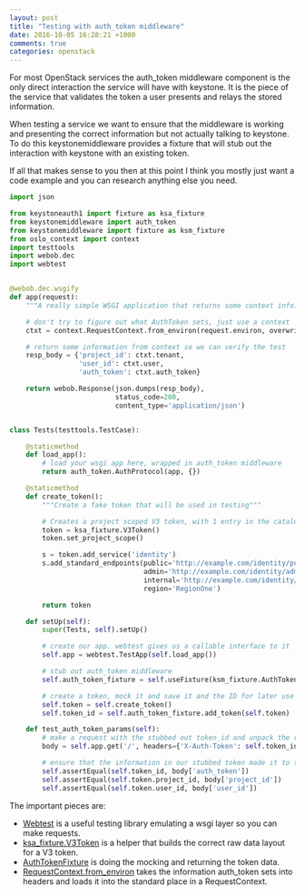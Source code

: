 ```yaml
---
layout: post
title: "Testing with auth_token middleware"
date: 2016-10-05 16:28:21 +1000
comments: true
categories: openstack
---
```


For most OpenStack services the auth\_token middleware component is the only direct interaction the service will have with keystone.
It is the piece of the service that validates the token a user presents and relays the stored information.

When testing a service we want to ensure that the middleware is working and presenting the correct information but not actually talking to keystone.
To do this keystonemiddleware provides a fixture that will stub out the interaction with keystone with an existing token.

If all that makes sense to you then at this point I think you mostly just want a code example and you can research anything else you need.

```python
import json

from keystoneauth1 import fixture as ksa_fixture
from keystonemiddleware import auth_token
from keystonemiddleware import fixture as ksm_fixture
from oslo_context import context
import testtools
import webob.dec
import webtest


@webob.dec.wsgify
def app(request):
    """A really simple WSGI application that returns some context info."""

    # don't try to figure out what AuthToken sets, just use a context
    ctxt = context.RequestContext.from_environ(request.environ, overwrite=False)

    # return some information from context so we can verify the test
    resp_body = {'project_id': ctxt.tenant,
                 'user_id': ctxt.user,
                 'auth_token': ctxt.auth_token}

    return webob.Response(json.dumps(resp_body),
                          status_code=200,
                          content_type='application/json')


class Tests(testtools.TestCase):

    @staticmethod
    def load_app():
        # load your wsgi app here, wrapped in auth_token middleware
        return auth_token.AuthProtocol(app, {})

    @staticmethod
    def create_token():
        """Create a fake token that will be used in testing"""

        # Creates a project scoped V3 token, with 1 entry in the catalog
        token = ksa_fixture.V3Token()
        token.set_project_scope()

        s = token.add_service('identity')
        s.add_standard_endpoints(public='http://example.com/identity/public',
                                 admin='http://example.com/identity/admin',
                                 internal='http://example.com/identity/internal',
                                 region='RegionOne')

        return token

    def setUp(self):
        super(Tests, self).setUp()

        # create our app. webtest gives us a callable interface to it
        self.app = webtest.TestApp(self.load_app())

        # stub out auth_token middleware
        self.auth_token_fixture = self.useFixture(ksm_fixture.AuthTokenFixture())

        # create a token, mock it and save it and the ID for later use
        self.token = self.create_token()
        self.token_id = self.auth_token_fixture.add_token(self.token)

    def test_auth_token_params(self):
        # make a request with the stubbed out token_id and unpack the response
        body = self.app.get('/', headers={'X-Auth-Token': self.token_id}).json

        # ensure that the information in our stubbed token made it to the app
        self.assertEqual(self.token_id, body['auth_token'])
        self.assertEqual(self.token.project_id, body['project_id'])
        self.assertEqual(self.token.user_id, body['user_id'])
```

The important pieces are:

* [Webtest](http://docs.pylonsproject.org/projects/webtest/en/latest/) is a useful testing library emulating a wsgi layer so you can make requests.
* [ksa\_fixture.V3Token](http://docs.openstack.org/developer/keystoneauth/api/keystoneauth1.fixture.html#keystoneauth1.fixture.v3.Token) is a helper that builds the correct raw data layout for a V3 token.
* [AuthTokenFixture](http://docs.openstack.org/developer/keystonemiddleware/api/keystonemiddleware.html#keystonemiddleware.fixture.AuthTokenFixture) is doing the mocking and returning the token data.
* [RequestContext.from\_environ](http://docs.openstack.org/developer/oslo.context/api/context.html#oslo_context.context.RequestContext.from_environ) takes the information auth\_token sets into headers and loads it into the standard place in a RequestContext.
